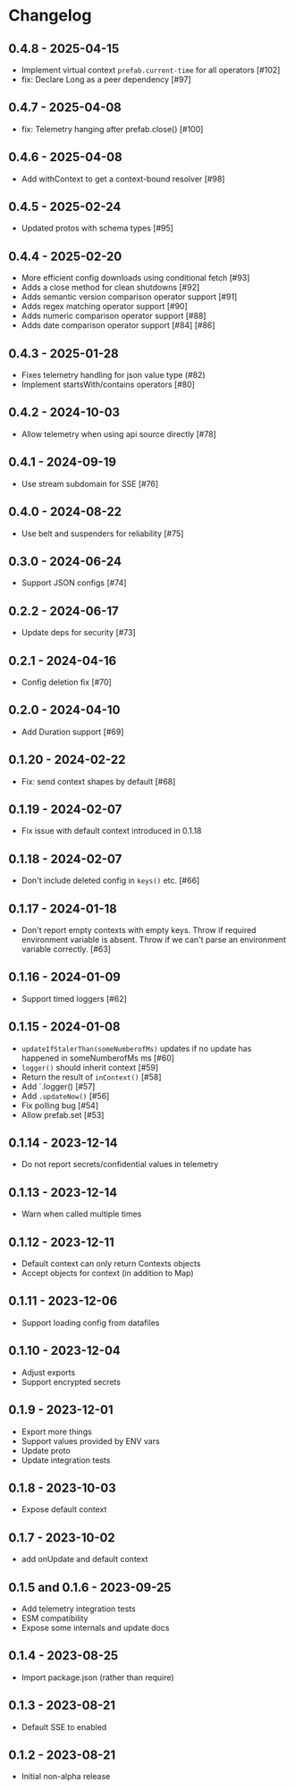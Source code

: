 # Changelog

## 0.4.8 - 2025-04-15

- Implement virtual context `prefab.current-time` for all operators [#102]
- fix: Declare Long as a peer dependency [#97]

## 0.4.7 - 2025-04-08

- fix: Telemetry hanging after prefab.close() [#100]

## 0.4.6 - 2025-04-08

- Add withContext to get a context-bound resolver [#98]

## 0.4.5 - 2025-02-24
- Updated protos with schema types [#95]

## 0.4.4 - 2025-02-20

- More efficient config downloads using conditional fetch [#93]
- Adds a close method for clean shutdowns [#92]
- Adds semantic version comparison operator support [#91]
- Adds regex matching operator support [#90]
- Adds numeric comparison operator support [#88]
- Adds date comparison operator support [#84] [#86]


## 0.4.3 - 2025-01-28

- Fixes telemetry handling for json value type (#82)
- Implement startsWith/contains operators [#80]

## 0.4.2 - 2024-10-03

- Allow telemetry when using api source directly [#78]

## 0.4.1 - 2024-09-19

- Use stream subdomain for SSE [#76]

## 0.4.0 - 2024-08-22

- Use belt and suspenders for reliability [#75]

## 0.3.0 - 2024-06-24

- Support JSON configs [#74]

## 0.2.2 - 2024-06-17

- Update deps for security [#73]

## 0.2.1 - 2024-04-16

- Config deletion fix [#70]

## 0.2.0 - 2024-04-10

- Add Duration support [#69]

## 0.1.20 - 2024-02-22

- Fix: send context shapes by default [#68]

## 0.1.19 - 2024-02-07

- Fix issue with default context introduced in 0.1.18

## 0.1.18 - 2024-02-07

- Don't include deleted config in `keys()` etc. [#66]

## 0.1.17 - 2024-01-18

- Don't report empty contexts with empty keys. Throw if required environment variable is absent. Throw if we can't parse an environment variable correctly. [#63]

## 0.1.16 - 2024-01-09

- Support timed loggers [#62]

## 0.1.15 - 2024-01-08

- `updateIfStalerThan(someNumberofMs)` updates if no update has happened in someNumberofMs ms [#60]
- `logger()` should inherit context [#59]
- Return the result of `inContext()` [#58]
- Add `.logger() [#57]
- Add `.updateNow()` [#56]
- Fix polling bug [#54]
- Allow prefab.set [#53]

## 0.1.14 - 2023-12-14

- Do not report secrets/confidential values in telemetry

## 0.1.13 - 2023-12-14

- Warn when called multiple times

## 0.1.12 - 2023-12-11

- Default context can only return Contexts objects
- Accept objects for context (in addition to Map)

## 0.1.11 - 2023-12-06

- Support loading config from datafiles

## 0.1.10 - 2023-12-04

- Adjust exports
- Support encrypted secrets

## 0.1.9 - 2023-12-01

- Export more things
- Support values provided by ENV vars
- Update proto
- Update integration tests

## 0.1.8 - 2023-10-03

- Expose default context

## 0.1.7 - 2023-10-02

- add onUpdate and default context

## 0.1.5 and 0.1.6 - 2023-09-25

- Add telemetry integration tests
- ESM compatibility
- Expose some internals and update docs

## 0.1.4 - 2023-08-25

- Import package.json (rather than require)

## 0.1.3 - 2023-08-21

- Default SSE to enabled

## 0.1.2 - 2023-08-21

- Initial non-alpha release

